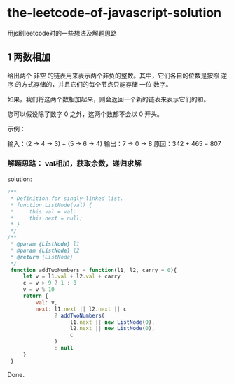
# the-leetcode-of-javascript-solution
用js刷leetcode时的一些想法及解题思路

## 1 两数相加
给出两个 非空 的链表用来表示两个非负的整数。其中，它们各自的位数是按照 逆序 的方式存储的，并且它们的每个节点只能存储 一位 数字。

如果，我们将这两个数相加起来，则会返回一个新的链表来表示它们的和。

您可以假设除了数字 0 之外，这两个数都不会以 0 开头。

示例：

输入：(2 -> 4 -> 3) + (5 -> 6 -> 4)
输出：7 -> 0 -> 8
原因：342 + 465 = 807

</pre>

### 解题思路： val相加，获取余数，递归求解

solution: 
```js
/**
 * Definition for singly-linked list.
 * function ListNode(val) {
 *     this.val = val;
 *     this.next = null;
 * }
 */
/**
 * @param {ListNode} l1
 * @param {ListNode} l2
 * @return {ListNode}
 */
 function addTwoNumbers = function(l1, l2, carry = 0){
     let v = l1.val + l2.val + carry
     c = v > 9 ? 1 : 0
     v = v % 10
     return {
         val: v,
         next: l1.next || l2.next || c 
               ? addTwoNumbers(
                    l1.next || new ListNode(0),
                    l2.next || new ListNode(0),
                    c
               )
               : null
     }
 }
```
Done.
